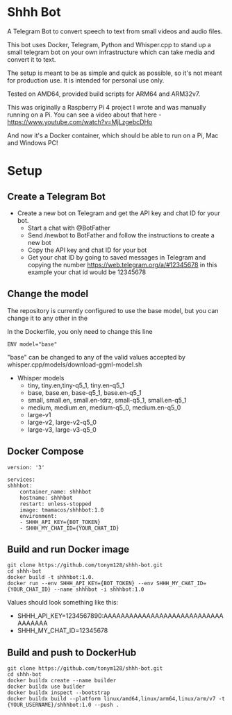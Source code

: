 # Shhh Bot 
A Telegram Bot to convert speech to text from small videos and audio files.

This bot uses Docker, Telegram, Python and Whisper.cpp to stand up a small telegram bot on your own infrastructure which can take media and convert it to text.

The setup is meant to be as simple and quick as possible, so it's not meant for production use. It is intended for personal use only.

Tested on AMD64, provided build scripts for ARM64 and ARM32v7.

This was originally a Raspberry Pi 4 project I wrote and was manually running on a Pi. You can see a video about that here - https://www.youtube.com/watch?v=MjLzgebcDHo

And now it's a Docker container, which should be able to run on a Pi, Mac and Windows PC!

# Setup
## Create a Telegram Bot
- Create a new bot on Telegram and get the API key and chat ID for your bot.
    - Start a chat with @BotFather
    - Send /newbot to BotFather and follow the instructions to create a new bot
    - Copy the API key and chat ID for your bot
    - Get your chat ID by going to saved messages in Telegram and copying the number https://web.telegram.org/a/#12345678 in this example your chat id would be 12345678

## Change the model
The repository is currently configured to use the base model, but you can change it to any other in the 

In the Dockerfile, you only need to change this line

    ENV model="base"

"base" can be changed to any of the valid values accepted by whisper.cpp/models/download-ggml-model.sh

- Whisper models
    - tiny, tiny.en,tiny-q5_1, tiny.en-q5_1
    - base, base.en, base-q5_1, base.en-q5_1
    - small, small.en, small.en-tdrz, small-q5_1, small.en-q5_1
    - medium, medium.en, medium-q5_0, medium.en-q5_0
    - large-v1
    - large-v2, large-v2-q5_0
    - large-v3, large-v3-q5_0

## Docker Compose
    version: '3'

    services:
    shhhbot:
        container_name: shhhbot
        hostname: shhhbot
        restart: unless-stopped
        image: tmamacos/shhhbot:1.0
        environment:
        - SHHH_API_KEY={BOT_TOKEN}
        - SHHH_MY_CHAT_ID={YOUR_CHAT_ID}

## Build and run Docker image

    git clone https://github.com/tonym128/shhh-bot.git
    cd shhh-bot
    docker build -t shhhbot:1.0.
    docker run --env SHHH_API_KEY={BOT_TOKEN} --env SHHH_MY_CHAT_ID={YOUR_CHAT_ID} --name shhhbot -i shhhbot:1.0

Values should look something like this:
- SHHH_API_KEY=1234567890:AAAAAAAAAAAAAAAAAAAAAAAAAAAAAAAAAAA
- SHHH_MY_CHAT_ID=12345678

## Build and push to DockerHub

    git clone https://github.com/tonym128/shhh-bot.git
    cd shhh-bot
    docker buildx create --name builder
    docker buildx use builder
    docker buildx inspect --bootstrap
    docker buildx build --platform linux/amd64,linux/arm64,linux/arm/v7 -t {YOUR_USERNAME}/shhhbot:1.0 --push .
